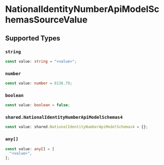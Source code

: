 # NationalIdentityNumberApiModelSchemasSourceValue


## Supported Types

### `string`

```typescript
const value: string = "<value>";
```

### `number`

```typescript
const value: number = 8136.79;
```

### `boolean`

```typescript
const value: boolean = false;
```

### `shared.NationalIdentityNumberApiModelSchemas4`

```typescript
const value: shared.NationalIdentityNumberApiModelSchemas4 = {};
```

### `any[]`

```typescript
const value: any[] = [
  "<value>",
];
```


